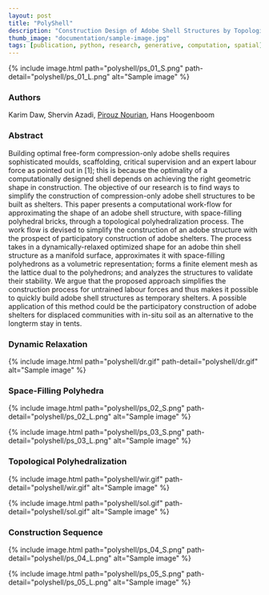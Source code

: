 ```yaml
---
layout: post
title: "PolyShell"
description: "Construction Design of Adobe Shell Structures by Topological Polyhedralization"
thumb_image: "documentation/sample-image.jpg"
tags: [publication, python, research, generative, computation, spatial]
---
```


{% include image.html path="polyshell/ps_01_S.png"
                      path-detail="polyshell/ps_01_L.png"
                      alt="Sample image" %}

### Authors

Karim Daw, Shervin Azadi, [Pirouz Nourian](https://sites.google.com/site/pirouznourian/about-me?authuser=0), Hans Hoogenboom

### Abstract

Building optimal free-form compression-only adobe shells requires sophisticated moulds, scaffolding, critical supervision and an expert labour force as pointed out in [1]; this is because the optimality of a computationally designed shell depends on achieving the right geometric shape in construction. The objective of our research is to find ways to simplify the construction of compression-only adobe shell structures to be built as shelters. This paper presents a computational work-flow for approximating the shape of an adobe shell structure, with space-filling polyhedral bricks, through a topological polyhedralization process. The work flow is devised to simplify the construction of an adobe structure with the prospect of participatory construction of adobe shelters. The process takes in a dynamically-relaxed optimized shape for an adobe thin shell structure as a manifold surface, approximates it with space-filling polyhedrons as a volumetric representation; forms a finite element mesh as the lattice dual to the polyhedrons; and analyzes the structures to validate their stability. We argue that the proposed approach simplifies the construction process for untrained labour forces and thus makes it possible to quickly build adobe shell structures as temporary shelters. A possible application of this method could be the participatory construction of adobe shelters for displaced communities with in-situ soil as an alternative to the longterm stay in tents.

### Dynamic Relaxation

{% include image.html path="polyshell/dr.gif"
                      path-detail="polyshell/dr.gif"
                      alt="Sample image" %}

### Space-Filling Polyhedra

{% include image.html path="polyshell/ps_02_S.png"
                      path-detail="polyshell/ps_02_L.png"
                      alt="Sample image" %}

{% include image.html path="polyshell/ps_03_S.png"
                      path-detail="polyshell/ps_03_L.png"
                      alt="Sample image" %}

### Topological Polyhedralization

{% include image.html path="polyshell/wir.gif"
                      path-detail="polyshell/wir.gif"
                      alt="Sample image" %}

{% include image.html path="polyshell/sol.gif"
                      path-detail="polyshell/sol.gif"
                      alt="Sample image" %}

### Construction Sequence

{% include image.html path="polyshell/ps_04_S.png"
                      path-detail="polyshell/ps_04_L.png"
                      alt="Sample image" %}

{% include image.html path="polyshell/ps_05_S.png"
                      path-detail="polyshell/ps_05_L.png"
                      alt="Sample image" %}
